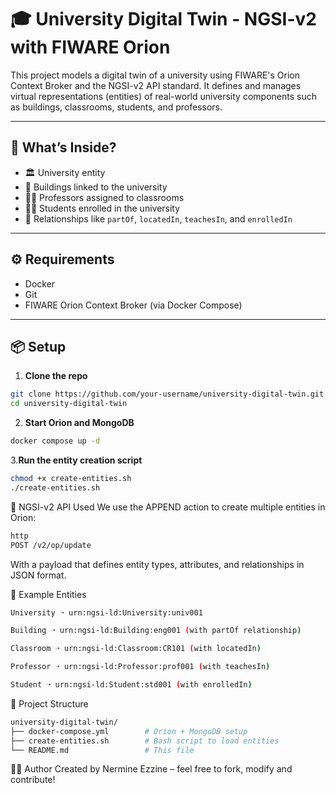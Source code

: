 # 🎓 University Digital Twin - NGSI-v2 with FIWARE Orion

This project models a digital twin of a university using FIWARE's Orion Context Broker and the NGSI-v2 API standard. It defines and manages virtual representations (entities) of real-world university components such as buildings, classrooms, students, and professors.

---

## 🚀 What’s Inside?

- 🏛️ University entity
- 🏢 Buildings linked to the university
- 🧑‍🏫 Professors assigned to classrooms
- 🧑‍🎓 Students enrolled in the university
- 🧩 Relationships like `partOf`, `locatedIn`, `teachesIn`, and `enrolledIn`

---

## ⚙️ Requirements

- Docker
- Git
- FIWARE Orion Context Broker (via Docker Compose)

---

## 📦 Setup

1. **Clone the repo**

```bash
git clone https://github.com/your-username/university-digital-twin.git
cd university-digital-twin
```
2. **Start Orion and MongoDB**

```bash
docker compose up -d
```
3.**Run the entity creation script**

```bash
chmod +x create-entities.sh
./create-entities.sh
```
📡 NGSI-v2 API Used
We use the APPEND action to create multiple entities in Orion:
```bash
http
POST /v2/op/update
```
With a payload that defines entity types, attributes, and relationships in JSON format.

🧠 Example Entities
```bash
University ➝ urn:ngsi-ld:University:univ001

Building ➝ urn:ngsi-ld:Building:eng001 (with partOf relationship)

Classroom ➝ urn:ngsi-ld:Classroom:CR101 (with locatedIn)

Professor ➝ urn:ngsi-ld:Professor:prof001 (with teachesIn)

Student ➝ urn:ngsi-ld:Student:std001 (with enrolledIn)
```

📁 Project Structure
```bash
university-digital-twin/
├── docker-compose.yml        # Orion + MongoDB setup
├── create-entities.sh        # Bash script to load entities
└── README.md                 # This file
```

🧑‍💻 Author
Created by Nermine Ezzine – feel free to fork, modify and contribute!

